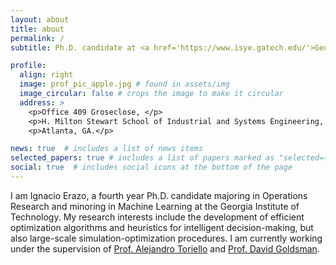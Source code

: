 ```yaml
---
layout: about
title: about
permalink: /
subtitle: Ph.D. candidate at <a href='https://www.isye.gatech.edu/'>Georgia Tech</a>.

profile:
  align: right
  image: prof_pic_apple.jpg # found in assets/img
  image_circular: false # crops the image to make it circular
  address: >
    <p>Office 409 Groseclose, </p>
    <p>H. Milton Stewart School of Industrial and Systems Engineering, </p>
    <p>Atlanta, GA.</p>

news: true  # includes a list of news items
selected_papers: true # includes a list of papers marked as "selected={true}"
social: true  # includes social icons at the bottom of the page
---
```


I am Ignacio Erazo, a fourth year Ph.D. candidate majoring in Operations Research and minoring in Machine Learning at the Georgia Institute of Technology. My research interests include the development of efficient optimization algorithms and heuristics for intelligent decision-making, but also large-scale simulation-optimization procedures. I am currently working under the supervision of [Prof. Alejandro Toriello](https://sites.gatech.edu/alejandro-toriello/) and [Prof. David Goldsman](https://www.isye.gatech.edu/users/david-goldsman).


